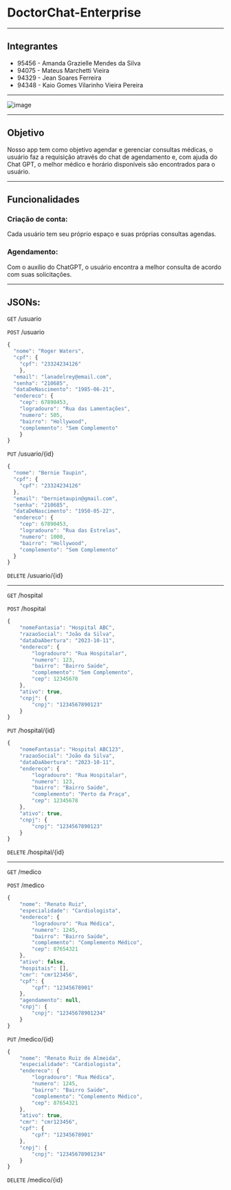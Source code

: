 # DoctorChat-Enterprise

---
## Integrantes
- 95456 - Amanda Grazielle Mendes da Silva
- 94075 - Mateus Marchetti Vieira
- 94329 - Jean Soares Ferreira
- 94348 - Kaio Gomes Vilarinho Vieira Pereira
---

![image](https://github.com/anaooz/DoctorChat-Enterprise/assets/69781921/f9e31eba-a53e-4a57-8b60-28b46ab3d657)


---

## Objetivo
Nosso app tem como objetivo agendar e gerenciar consultas médicas, o usuário faz a requisição através do chat de agendamento e, com ajuda do Chat GPT, o melhor médico e horário disponíveis são encontrados para o usuário.

---

## Funcionalidades

### Criação de conta:
Cada usuário tem seu próprio espaço e suas próprias consultas agendas.

### Agendamento:
Com o auxílio do ChatGPT, o usuário encontra a melhor consulta de acordo com suas solicitações.

---

## JSONs:

`GET` /usuario

`POST` /usuario

```js
{
  "nome": "Roger Waters",
  "cpf": {
    "cpf": "23324234126"
    },
  "email": "lanadelrey@email.com",
  "senha": "210685",
  "dataDeNascimento": "1985-06-21",
  "endereco": {
    "cep": 67890453,
    "logradouro": "Rua das Lamentações",
    "numero": 505,
    "bairro": "Hollywood",
    "complemento": "Sem Complemento"
    }
}
```

`PUT` /usuario/{id}

```js
{
  "nome": "Bernie Taupin",
  "cpf": {
    "cpf": "23324234126"
  },
  "email": "bernietaupin@gmail.com",
  "senha": "210685",
  "dataDeNascimento": "1950-05-22",
  "endereco": {
    "cep": 67890453,
    "logradouro": "Rua das Estrelas",
    "numero": 1000,
    "bairro": "Hollywood",
    "complemento": "Sem Complemento"
  }
}
```

`DELETE` /usuario/{id}

---

`GET` /hospital

`POST` /hospital

```js
{
    "nomeFantasia": "Hospital ABC",
    "razaoSocial": "João da Silva",
    "dataDaAbertura": "2023-10-11",
    "endereco": {
        "logradouro": "Rua Hospitalar",
        "numero": 123,
        "bairro": "Bairro Saúde",
        "complemento": "Sem Complemento",
        "cep": 12345678
    },
    "ativo": true,
    "cnpj": {
        "cnpj": "1234567890123"
    }
}

```

`PUT` /hospital/{id}

```js
{
    "nomeFantasia": "Hospital ABC123",
    "razaoSocial": "João da Silva",
    "dataDaAbertura": "2023-10-11",
    "endereco": {
        "logradouro": "Rua Hospitalar",
        "numero": 123,
        "bairro": "Bairro Saúde",
        "complemento": "Perto da Praça",
        "cep": 12345678
    },
    "ativo": true,
    "cnpj": {
        "cnpj": "1234567890123"
    }
}

```

`DELETE` /hospital/{id}

---

`GET` /medico

`POST` /medico

```js
{
    "nome": "Renato Ruiz",
    "especialidade": "Cardiologista",
    "endereco": {
        "logradouro": "Rua Médica",
        "numero": 1245,
        "bairro": "Bairro Saúde",
        "complemento": "Complemento Médico",
        "cep": 87654321
    },
    "ativo": false,
    "hospitais": [],
    "cmr": "cmr123456",
    "cpf": {
        "cpf": "12345678901"
    },
    "agendamento": null,
    "cnpj": {
        "cnpj": "12345678901234"
    }
}
```

`PUT` /medico/{id}

```js
{
    "nome": "Renato Ruiz de Almeida",
    "especialidade": "Cardiologista",
    "endereco": {
        "logradouro": "Rua Médica",
        "numero": 1245,
        "bairro": "Bairro Saúde",
        "complemento": "Complemento Médico",
        "cep": 87654321
    },
    "ativo": true,
    "cmr": "cmr123456",
    "cpf": {
        "cpf": "12345678901"
    },
    "cnpj": {
        "cnpj": "12345678901234"
    }
}
```

`DELETE` /medico/{id}
